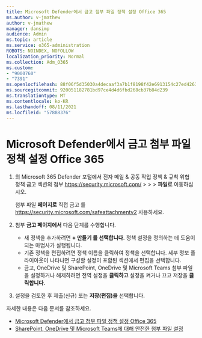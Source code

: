 ```yaml
---
title: Microsoft Defender에서 금고 첨부 파일 정책 설정 Office 365
ms.author: v-jmathew
author: v-jmathew
manager: dansimp
audience: Admin
ms.topic: article
ms.service: o365-administration
ROBOTS: NOINDEX, NOFOLLOW
localization_priority: Normal
ms.collection: Adm_O365
ms.custom:
- "9000760"
- "7391"
ms.openlocfilehash: 88f06f5d35030a4decaaf3a7b1f8198f42e6913154c27ed426373ad95a291a67
ms.sourcegitcommit: 920051182781bd97ce4d4d6fbd268cb37b84d239
ms.translationtype: MT
ms.contentlocale: ko-KR
ms.lasthandoff: 08/11/2021
ms.locfileid: "57888376"
---
```

# <a name="set-up-safe-attachment-policies-in-microsoft-defender-for-office-365"></a>Microsoft Defender에서 금고 첨부 파일 정책 설정 Office 365

1. 의 Microsoft 365 Defender 포털에서 전자 메일 & 공동 작업 정책 & 규칙 위협 정책 금고 섹션의 첨부 <https://security.microsoft.com/>  \>  \>  \>  **파일로** 이동하십시오.

   첨부 파일 **페이지로** 직접 금고 를 <https://security.microsoft.com/safeattachmentv2> 사용하세요.

2. 첨부 **금고 페이지에서** 다음 단계를 수행합니다.
   - 새 정책을 추가하려면 **+ 만들기 를 선택합니다.** 정책 설정을 정의하는 데 도움이 되는 마법사가 실행됩니다.
   - 기존 정책을 편집하려면 정책 이름을 클릭하여 정책을 선택합니다. 세부 정보 플라이아웃이 나타나면  구성할 설정이 포함된 섹션에서 편집을 선택합니다.
   - 금고, OneDrive 및 SharePoint, OneDrive 및 Microsoft Teams 첨부 파일을 설정하거나 해제하려면 전역 설정을 **클릭하고** 설정을 켜거나 끄고 저장을 **클릭합니다.**

3. 설정을 검토한 후 제출(신규) 또는 **저장(편집)을** 선택합니다. 

자세한 내용은 다음 문서를 참조하세요.

- [Microsoft Defender에서 금고 첨부 파일 정책 설정 Office 365](https://docs.microsoft.com/microsoft-365/security/office-365-security/set-up-safe-attachments-policies)
- [SharePoint, OneDrive 및 Microsoft Teams에 대해 안전한 첨부 파일 설정](https://docs.microsoft.com/microsoft-365/security/office-365-security/turn-on-mdo-for-spo-odb-and-teams)
